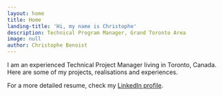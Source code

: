 ```yaml
---
layout: home
title: Home
landing-title: 'Hi, my name is Christophe'
description: Technical Program Manager, Grand Toronto Area
image: null
author: Christophe Benoist
---
```


I am an experienced Technical Project Manager living in Toronto, Canada. Here are some of my projects, realisations and experiences.

For a more detailed resume, check my [LinkedIn profile](https://www.linkedin.com/in/christophebenoist/).
